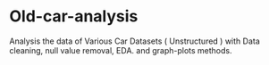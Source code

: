 # Old-car-analysis
Analysis  the data of  Various Car Datasets ( Unstructured ) with Data cleaning, null value removal, EDA. and graph-plots methods.
